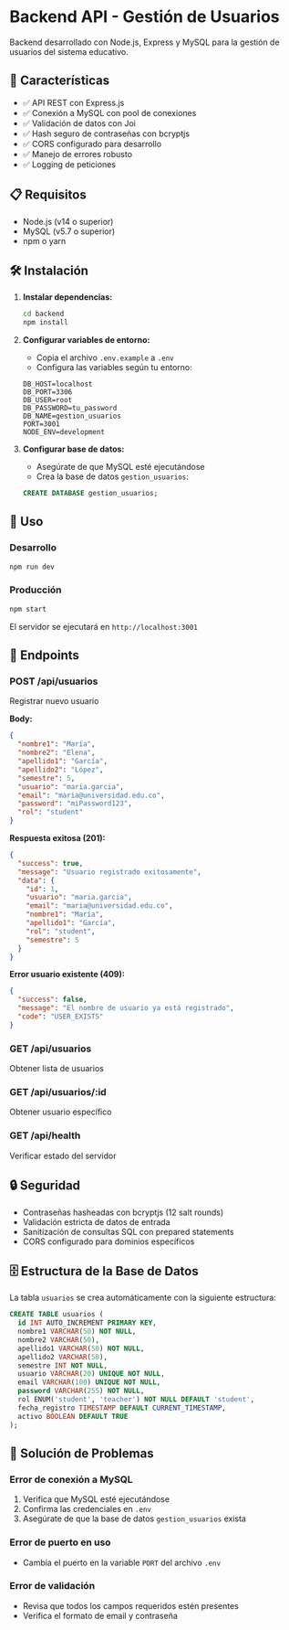 # Backend API - Gestión de Usuarios

Backend desarrollado con Node.js, Express y MySQL para la gestión de usuarios del sistema educativo.

## 🚀 Características

- ✅ API REST con Express.js
- ✅ Conexión a MySQL con pool de conexiones
- ✅ Validación de datos con Joi
- ✅ Hash seguro de contraseñas con bcryptjs
- ✅ CORS configurado para desarrollo
- ✅ Manejo de errores robusto
- ✅ Logging de peticiones

## 📋 Requisitos

- Node.js (v14 o superior)
- MySQL (v5.7 o superior)
- npm o yarn

## 🛠️ Instalación

1. **Instalar dependencias:**
   ```bash
   cd backend
   npm install
   ```

2. **Configurar variables de entorno:**
   - Copia el archivo `.env.example` a `.env`
   - Configura las variables según tu entorno:
   ```env
   DB_HOST=localhost
   DB_PORT=3306
   DB_USER=root
   DB_PASSWORD=tu_password
   DB_NAME=gestion_usuarios
   PORT=3001
   NODE_ENV=development
   ```

3. **Configurar base de datos:**
   - Asegúrate de que MySQL esté ejecutándose
   - Crea la base de datos `gestion_usuarios`:
   ```sql
   CREATE DATABASE gestion_usuarios;
   ```

## 🚀 Uso

### Desarrollo
```bash
npm run dev
```

### Producción
```bash
npm start
```

El servidor se ejecutará en `http://localhost:3001`

## 📡 Endpoints

### POST /api/usuarios
Registrar nuevo usuario

**Body:**
```json
{
  "nombre1": "María",
  "nombre2": "Elena",
  "apellido1": "García",
  "apellido2": "López",
  "semestre": 5,
  "usuario": "maria.garcia",
  "email": "maria@universidad.edu.co",
  "password": "miPassword123",
  "rol": "student"
}
```

**Respuesta exitosa (201):**
```json
{
  "success": true,
  "message": "Usuario registrado exitosamente",
  "data": {
    "id": 1,
    "usuario": "maria.garcia",
    "email": "maria@universidad.edu.co",
    "nombre1": "María",
    "apellido1": "García",
    "rol": "student",
    "semestre": 5
  }
}
```

**Error usuario existente (409):**
```json
{
  "success": false,
  "message": "El nombre de usuario ya está registrado",
  "code": "USER_EXISTS"
}
```

### GET /api/usuarios
Obtener lista de usuarios

### GET /api/usuarios/:id
Obtener usuario específico

### GET /api/health
Verificar estado del servidor

## 🔒 Seguridad

- Contraseñas hasheadas con bcryptjs (12 salt rounds)
- Validación estricta de datos de entrada
- Sanitización de consultas SQL con prepared statements
- CORS configurado para dominios específicos

## 🗄️ Estructura de la Base de Datos

La tabla `usuarios` se crea automáticamente con la siguiente estructura:

```sql
CREATE TABLE usuarios (
  id INT AUTO_INCREMENT PRIMARY KEY,
  nombre1 VARCHAR(50) NOT NULL,
  nombre2 VARCHAR(50),
  apellido1 VARCHAR(50) NOT NULL,
  apellido2 VARCHAR(50),
  semestre INT NOT NULL,
  usuario VARCHAR(20) UNIQUE NOT NULL,
  email VARCHAR(100) UNIQUE NOT NULL,
  password VARCHAR(255) NOT NULL,
  rol ENUM('student', 'teacher') NOT NULL DEFAULT 'student',
  fecha_registro TIMESTAMP DEFAULT CURRENT_TIMESTAMP,
  activo BOOLEAN DEFAULT TRUE
);
```

## 🐛 Solución de Problemas

### Error de conexión a MySQL
1. Verifica que MySQL esté ejecutándose
2. Confirma las credenciales en `.env`
3. Asegúrate de que la base de datos `gestion_usuarios` exista

### Error de puerto en uso
- Cambia el puerto en la variable `PORT` del archivo `.env`

### Error de validación
- Revisa que todos los campos requeridos estén presentes
- Verifica el formato de email y contraseña
